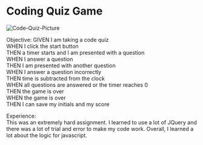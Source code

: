 
<h1>Coding Quiz Game</h1>

![Code-Quiz-Picture](https://user-images.githubusercontent.com/50894080/125025603-d1a4e580-e037-11eb-9505-6953104580de.jpg)


Objective:
GIVEN I am taking a code quiz <br>
WHEN I click the start button<br>
THEN a timer starts and I am presented with a question<br>
WHEN I answer a question<br>
THEN I am presented with another question<br>
WHEN I answer a question incorrectly<br>
THEN time is subtracted from the clock<br>
WHEN all questions are answered or the timer reaches 0<br>
THEN the game is over<br>
WHEN the game is over<br>
THEN I can save my initials and my score<br>

Experience:<br>
This was an extremely hard assignment. I learned to use a lot of JQuery and there was a lot of trial and error to make my code work. Overall, I learned a lot about the logic for javascript. 
